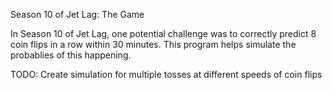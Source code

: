 Season 10 of Jet Lag: The Game

In Season 10 of Jet Lag, one potential challenge was to correctly predict 8 coin flips in a row within 30 minutes. This program helps simulate the probablies of this happening.

TODO: Create simulation for multiple tosses at different speeds of coin flips
